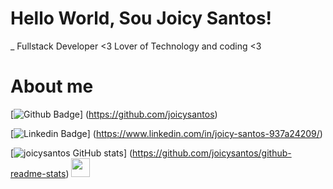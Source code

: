 
# Hello World, Sou Joicy Santos!

_ Fullstack Developer <3 
Lover of Technology and coding <3 

# About me

[![Github Badge](https://img.shields.io/badge/-Github-000?style=flat-square&logo=Github&logoColor=white&link=https://github.com/joicysantos)] (https://github.com/joicysantos)

[![Linkedin Badge](https://img.shields.io/badge/-LinkedIn-blue?style=flat-square&logo=Linkedin&logoColor=white&link=https://www.linkedin.com/in/joicy-santos-937a24209/)] (https://www.linkedin.com/in/joicy-santos-937a24209/)





[![joicysantos GitHub stats](https://github-readme-stats.vercel.app/api?username=joicysantos)] (https://github.com/joicysantos/github-readme-stats)
<img src=https://github.com/TheDudeThatCode/TheDudeThatCode/blob/master/Assets/Earth.gif width="30">




